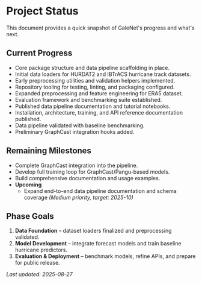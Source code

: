 # Project Status

This document provides a quick snapshot of GaleNet's progress and what's next.

## Current Progress
- Core package structure and data pipeline scaffolding in place.
- Initial data loaders for HURDAT2 and IBTrACS hurricane track datasets.
- Early preprocessing utilities and validation helpers implemented.
- Repository tooling for testing, linting, and packaging configured.
- Expanded preprocessing and feature engineering for ERA5 dataset.
- Evaluation framework and benchmarking suite established.
- Published data pipeline documentation and tutorial notebooks.
- Installation, architecture, training, and API reference documentation published.
- Data pipeline validated with baseline benchmarking.
- Preliminary GraphCast integration hooks added.

## Remaining Milestones
- Complete GraphCast integration into the pipeline.
- Develop full training loop for GraphCast/Pangu-based models.
- Build comprehensive documentation and usage examples.
- **Upcoming**
   - Expand end-to-end data pipeline documentation and schema coverage *(Medium priority, target: 2025-10)*

## Phase Goals
1. **Data Foundation** – dataset loaders finalized and preprocessing validated.
2. **Model Development** – integrate forecast models and train baseline hurricane predictors.
3. **Evaluation & Deployment** – benchmark models, refine APIs, and prepare for public release.

_Last updated: 2025-08-27_
